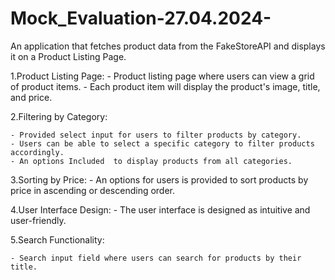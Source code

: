 # Mock_Evaluation-27.04.2024-

An application that fetches product data from the FakeStoreAPI and displays it on a Product Listing Page.

1.Product Listing Page:
    - Product listing page where users can view a grid of product items.
    - Each product item will display the product's image, title, and price.

2.Filtering by Category:

    - Provided select input for users to filter products by category.
    - Users can be able to select a specific category to filter products accordingly.
    - An options Included  to display products from all categories.

3.Sorting by Price:
    - An options for users is provided to sort products by price in ascending or descending order.

4.User Interface Design:
    - The user interface is designed as intuitive and user-friendly.

5.Search Functionality:

    - Search input field where users can search for products by their title.

    

